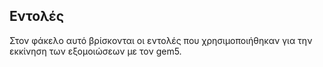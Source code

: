## Εντολές

Στον φάκελο αυτό βρίσκονται οι εντολές που χρησιμοποιήθηκαν για την εκκίνηση των εξομοιώσεων με τον gem5.